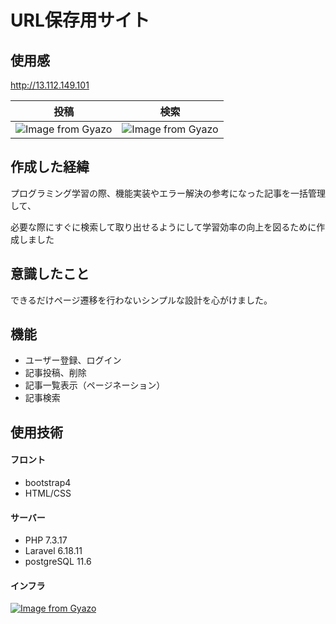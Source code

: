 # URL保存用サイト

## 使用感

http://13.112.149.101

|投稿|検索|
|---|---|
|![Image from Gyazo](https://i.gyazo.com/0dfdc5b3fd70ef8c6ccb6a7b09d11723.gif)|![Image from Gyazo](https://i.gyazo.com/61e6c3c31a359656b6df0c9a69192f37.gif)

## 作成した経緯


プログラミング学習の際、機能実装やエラー解決の参考になった記事を一括管理して、

必要な際にすぐに検索して取り出せるようにして学習効率の向上を図るために作成しました


## 意識したこと
できるだけページ遷移を行わないシンプルな設計を心がけました。

## 機能

- ユーザー登録、ログイン
- 記事投稿、削除
- 記事一覧表示（ページネーション）
- 記事検索

## 使用技術

#### フロント
- bootstrap4
- HTML/CSS

#### サーバー
- PHP 7.3.17
- Laravel 6.18.11
- postgreSQL 11.6

#### インフラ

[![Image from Gyazo](https://i.gyazo.com/3a5bc34430e7f8da0fd5e698585be81d.png)](https://gyazo.com/3a5bc34430e7f8da0fd5e698585be81d)
